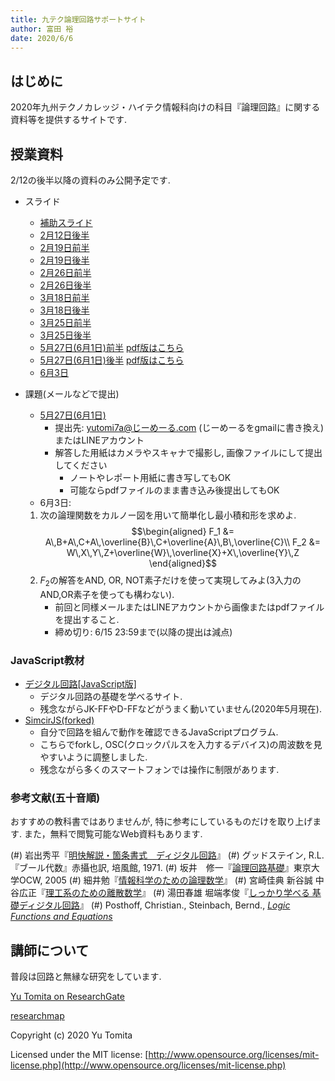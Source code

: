 ```yaml
---
title: 九テク論理回路サポートサイト
author: 富田 裕
date: 2020/6/6
---
```


## はじめに
2020年九州テクノカレッジ・ハイテク情報科向けの科目『論理回路』に関する資料等を提供するサイトです.

## 授業資料
2/12の後半以降の資料のみ公開予定です.

- スライド
    - [補助スライド](https://yutomi7a.github.io/simcirjs/self_dual_slides.html)
    - [2月12日後半](https://www.dropbox.com/s/ytqq2k5z9hd8hz6/200212b.pdf)
    - [2月19日前半](https://www.dropbox.com/s/wlshuvalvedbh1g/200219a.pdf)
    - [2月19日後半](https://www.dropbox.com/s/hhxwycld0x0le4d/200219b.pdf)
    - [2月26日前半](https://www.dropbox.com/s/xhxd60qtwg6scqz/200226a.pdf)
    - [2月26日後半](https://www.dropbox.com/s/l8wjvgq8q0cp929/200226b.pdf)
    - [3月18日前半](https://www.dropbox.com/s/6pynw7l3zv57wuk/200318a.pdf)
    - [3月18日後半](https://www.dropbox.com/s/4zeuhecav2szhpg/200318b.pdf)
    - [3月25日前半](https://www.dropbox.com/s/dplk8qh541ehj2g/200325a.pdf)
    - [3月25日後半](https://www.dropbox.com/s/4bpfvpm9ouuyno5/200325b.pdf)
    - [5月27日(6月1日)前半](https://yutomi7a.github.io/simcirjs/200527a/#/) [pdf版はこちら](https://www.dropbox.com/s/n4joa7jv2x5p580/200527a.pdf?dl=0)
    - [5月27日(6月1日)後半](https://yutomi7a.github.io/simcirjs/200527b/#/) [pdf版はこちら](https://www.dropbox.com/s/lmg2ypsgxicsg2t/200527b.pdf?dl=0)
    - [6月3日](https://yutomi7a.github.io/simcirjs/200603_slides.html) 
  
- 課題(メールなどで提出)
    - [5月27日(6月1日)](https://www.dropbox.com/s/mjr5fztlr8dr4ci/200527qa.pdf?dl=0)
      * 提出先: yutomi7a@じーめーる.com (じーめーるをgmailに書き換え) またはLINEアカウント
      * 解答した用紙はカメラやスキャナで撮影し, 画像ファイルにして提出してください
        - ノートやレポート用紙に書き写してもOK
        - 可能ならpdfファイルのまま書き込み後提出してもOK
    - 6月3日:
  1. 次の論理関数をカルノー図を用いて簡単化し最小積和形を求めよ.
      $$\begin{aligned}
      F_1 &= A\,B+A\,C+A\,\overline{B}\,C+\overline{A}\,B\,\overline{C}\\
      F_2 &= W\,X\,Y\,Z+\overline{W}\,\overline{X}+X\,\overline{Y}\,Z
      \end{aligned}$$
  2. $F_2$の解答をAND, OR, NOT素子だけを使って実現してみよ(3入力のAND,OR素子を使っても構わない).
     - 前回と同様メールまたはLINEアカウントから画像またはpdfファイルを提出すること.
     - 締め切り: 6/15 23:59まで(以降の提出は減点)


### JavaScript教材 

- [デジタル回路[JavaScript版]](http://home.a00.itscom.net/hatada/_toc/dc.html#dc2sim)
  - デジタル回路の基礎を学べるサイト.
  - 残念ながらJK-FFやD-FFなどがうまく動いていません(2020年5月現在).
- [SimcirJS(forked)](sandbox.html)
  - 自分で回路を組んで動作を確認できるJavaScriptプログラム.
  - こちらでforkし, OSC(クロックパルスを入力するデバイス)の周波数を見やすいように調整しました.
  - 残念ながら多くのスマートフォンでは操作に制限があります.

### 参考文献(五十音順)

おすすめの教科書ではありませんが, 特に参考にしているものだけを取り上げます. また，無料で閲覧可能なWeb資料もあります. 

(#) 岩出秀平『[明快解説・箇条書式　ディジタル回路](http://muisuri.my.coocan.jp/electro.html)』
(#) グッドステイン, R.L.『ブール代数』赤攝也訳, 培風館, 1971.
(#) 坂井　修一『[論理回路基礎](https://ocw.u-tokyo.ac.jp/course_11273/)』東京大学OCW, 2005
(#) 細井勉『[情報科学のための論理数学](https://www.nippyo.co.jp/shop/book/1291.html)』
(#) 宮崎佳典 新谷誠 中谷広正『[理工系のための離散数学](http://www.tokyo-tosho.co.jp/books/ISBN978-4-489-02152-7.html)』
(#) 湯田春雄 堀端孝俊『[しっかり学べる 基礎ディジタル回路](https://www.morikita.co.jp/books/book/1864)』
(#) Posthoff, Christian., Steinbach, Bernd., *[Logic Functions and Equations](https://www.springer.com/jp/book/9783030024192)*

## 講師について

普段は回路と無縁な研究をしています.

<a href="https://www.researchgate.net/profile/Yu_Tomita3">Yu Tomita on ResearchGate</a>

[researchmap](https://researchmap.jp/yu_tomita)

Copyright (c) 2020 Yu Tomita

Licensed under the MIT license:
  [http://www.opensource.org/licenses/mit-license.php](http://www.opensource.org/licenses/mit-license.php)